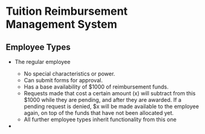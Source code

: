 # Tuition Reimbursement Management System

## Employee Types

* The regular employee
	* No special characteristics or power.
	* Can submit forms for approval.
	* Has a base availability of $1000 of reimbursement funds.
	* Requests made that cost a certain amount (x) will subtract from this $1000
	  while they are pending, and after they are awarded. If a pending request
	  is denied, $x will be made available to the employee again, on top of the
	  funds that have not been allocated yet.  
	* All further employee types inherit functionality from this one
	
* 